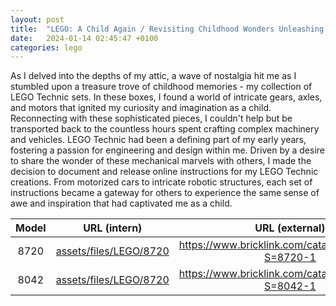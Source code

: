 ```yaml
---
layout: post
title:  "LEGO: A Child Again / Revisiting Childhood Wonders Unleashing LEGO Technic Marvels"
date:   2024-01-14 02:45:47 +0100
categories: lego 
---
```


 As I delved into the depths of my attic, a wave of nostalgia hit me as I stumbled upon a treasure trove of childhood memories - my collection of LEGO Technic sets. In these boxes, I found a world of intricate gears, axles, and motors that ignited my curiosity and imagination as a child. Reconnecting with these sophisticated pieces, I couldn't help but be transported back to the countless hours spent crafting complex machinery and vehicles. LEGO Technic had been a defining part of my early years, fostering a passion for engineering and design within me. Driven by a desire to share the wonder of these mechanical marvels with others, I made the decision to document and release online instructions for my LEGO Technic creations. From motorized cars to intricate robotic structures, each set of instructions became a gateway for others to experience the same sense of awe and inspiration that had captivated me as a child.


| Model |                   URL (intern)                   |                     URL (external)                      |
| :---: | :----------------------------------------------: | :-----------------------------------------------------: |
| 8720  | [assets/files/LEGO/8720](https://bochinche.github.io/assets/files/LEGO/8720) | <https://www.bricklink.com/catalogItemInv.asp?S=8720-1> |
| 8042  | [assets/files/LEGO/8720](https://bochinche.github.io/assets/files/LEGO/8042) | <https://www.bricklink.com/catalogItemInv.asp?S=8042-1> |